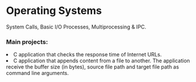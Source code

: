 # Operating Systems

System Calls, Basic I/O Processes, Multiprocessing &amp; IPC.

<h3>Main projects:</h3>

<li>C application that checks the response time of Internet URLs.</li>

<li>C application that appends content from a file to another. The application receive the buffer size (in bytes), source file path and target file path as command line arguments.</li> 
